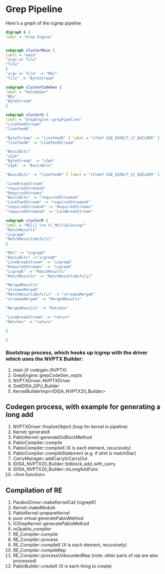 # Grep Pipeline

Here's a graph of the icgrep pipeline

```dot
digraph G {
label = "Grep Engine"


subgraph clusterMain {
label = "main"
"argv or file"
"file"
}
"argv or file" -> "REs"
"file" -> "ByteStream"

subgraph clusterCodeGen {
label = "doCodeGen"
"REs"
"ByteStream"
}

subgraph clusterG {
label = "GrepEngine::grepPipeline"
"LineFeedStream"
"linefeedK"

"ByteStream" -> "linefeedK" [ label = "ifdef USE_DIRECT_LF_BUILDER" ]
"linefeedK" -> "LineFeedStream"

"BasisBits"
"s2pk"
"ByteStream" -> "s2pk"
"s2pk" -> "BasisBits"

"BasisBits" -> "linefeedK" [ label = "ifndef USE_DIRECT_LF_BUILDER" ]

"LineBreakStream"
"requiredStreamsK"
"RequiredStreams"
"BasisBits" -> "requiredStreamsK"
"LineFeedStream" -> "requiredStreamsK"
"requiredStreamsK" -> "RequiredStreams"
"requiredStreamsK" -> "LineBreakStream"

subgraph clusterR {
label = "RE[i] (no CC_Multiplexing)"
"MatchResults"
"icgrepK"
"MatchResultsBufs[i]"
}

"REs" -> "icgrepK"
"BasisBits" ->"icgrepK"
"LineBreakStream" -> "icgrepK"
"RequiredStreams" -> "icgrepK"
"icgrepK" -> "MatchResults"
"MatchResults" -> "MatchResultsBufs[i]"

"MergedResults"
"streamsMergeK"
"MatchResultsBufs[i]" -> "streamsMergeK"
"streamsMergeK" -> "MergedResults"

"MergedResults" -> "Matches"

"LineBreakStream" -> "return"
"Matches" -> "return"

}

}
```


### Bootstrap process, which hooks up icgrep with the driver which uses the NVPTX Builder:

1. main (if codegen::NVPTX)
2. GrepEngine::grepCodeGen_nvptx
3. NVPTXDriver::NVPTXDriver
4. GetIDISA_GPU_Builder
5. KernelBuilderImpl<IDISA_NVPTX20_Builder>

## Codegen process, with example for generating a long add

1. NVPTXDriver::finalizeObject (loop for kernel in pipeline)
2. Kernel::generateX
3. PabloKernel::generateDoBlockMethod
4. PabloCompiler::compile
4. PabloCompiler::compileX (X is each element, recursively)
5. PabloCompiler::compileStatement (e.g. if stmt is matchStar)
6. CarryManager::addCarryInCarryOut
7. IDISA_NVPTX20_Builder::bitblock_add_with_carry
8. IDISA_NVPTX20_Builder::mLongAddFunc
9. \<llvm function\>

## Compilation of RE

1. ParabixDriver::makeKernelCall (icgrepK)
1. Kernel::makeModule
1. PabloKernel::prepareKernel
2. pure virtual generatePabloMethod
3. ICGrepKernel::generatePabloMethod
4. re2pablo_compiler
5. RE_Compiler::compile
6. RE_Compiler::process
7. RE_Compiler::compileX (X is each element, recursively)
8. RE_Compiler::compileRep
9. RE_Compiler::processUnboundedRep (note: other parts of rep are also processed)
10. PabloBuilder::createX (X is each thing to create)
